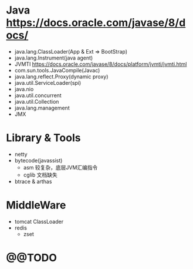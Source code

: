 # Java https://docs.oracle.com/javase/8/docs/
* java.lang.ClassLoader(App & Ext => BootStrap)
* java.lang.Instrument(java agent)
* JVMTI
  https://docs.oracle.com/javase/8/docs/platform/jvmti/jvmti.html
* com.sun.tools.JavaCompile(Javac)
* java.lang.reflect.Proxy(dynamic proxy)
* java.util.ServiceLoader(spi)
* java.nio
* java.util.concurrent
* java.util.Collection
* java.lang.management
* JMX

# Library & Tools

* netty
* bytecode(javassist)
  * asm 较复杂，底层JVM汇编指令
  * cglib 文档缺失
* btrace & arthas

# MiddleWare

* tomcat ClassLoader
* redis
  * zset

# @@TODO

    

